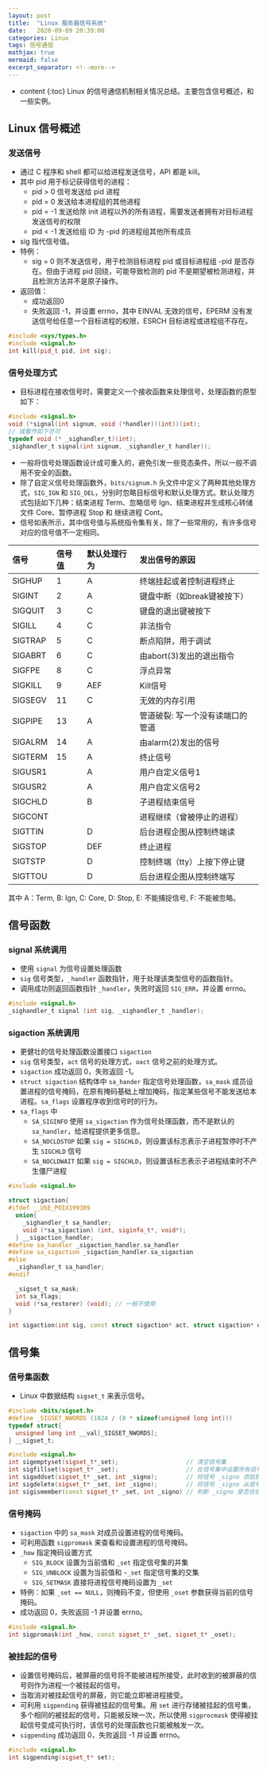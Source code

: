 ```yaml
---
layout: post
title:  "Linux 服务器信号系统"
date:   2020-09-09 20:39:00
categories: Linux
tags: 信号通信
mathjax: true
mermaid: false
excerpt_separator: <!--more-->
---
```


* content
{:toc}
Linux 的信号通信机制相关情况总结。主要包含信号概述，和一些实例。
<!--more-->

## Linux 信号概述
### 发送信号
* 通过 C 程序和 shell 都可以给进程发送信号，API 都是 kill。
* 其中 pid 用于标记获得信号的进程：
  * pid > 0 信号发送给 pid 进程
  * pid = 0 发送给本进程组的其他进程
  * pid = -1 发送给除 init 进程以外的所有进程，需要发送者拥有对目标进程发送信号的权限
  * pid < -1 发送给组 ID 为 -pid 的进程组其他所有成员
* sig 指代信号值。
* 特例：
  * sig = 0 则不发送信号，用于检测目标进程 pid 或目标进程组 -pid 是否存在。但由于进程 pid 回绕，可能导致检测的 pid 不是期望被检测进程，并且检测方法并不是原子操作。
* 返回值：
  * 成功返回0
  * 失败返回 -1，并设置 errno，其中 EINVAL 无效的信号，EPERM 没有发送信号给任意一个目标进程的权限，ESRCH 目标进程或进程组不存在。

```cpp
#include <sys/types.h>
#include <signal.h>
int kill(pid_t pid, int sig);
```

### 信号处理方式
* 目标进程在接收信号时，需要定义一个接收函数来处理信号，处理函数的原型如下：

```cpp
#include <signal.h>
void (*signal(int signum, void (*handler))(int))(int);
// 或看作如下亦可
typedef void (* _sighandler_t)(int);
_sighandler_t signal(int signum, _sighandler_t handler));
``` 

* 一般将信号处理函数设计成可重入的，避免引发一些竞态条件。所以一般不调用不安全的函数。
* 除了自定义信号处理函数外，`bits/signum.h` 头文件中定义了两种其他处理方式，`SIG_IGN` 和 `SIG_DEL`，分别时忽略目标信号和默认处理方式。默认处理方式包括如下几种：结束进程 Term、忽略信号 Ign、结束进程并生成核心转储文件 Core、暂停进程 Stop 和 继续进程 Cont。
* 信号如表所示，其中信号值与系统指令集有关，除了一些常用的，有许多信号对应的信号值不一定相同。

| 信号     |  信号值      | 默认处理行为 | 发出信号的原因           |
|:-------|:------------|:----|:-----|
| SIGHUP | 1 | A | 终端挂起或者控制进程终止 |
| SIGINT | 2 | A | 键盘中断（如break键被按下） |
| SIGQUIT | 3 | C | 键盘的退出键被按下 |
| SIGILL | 4 | C | 非法指令 |
| SIGTRAP | 5 | C | 断点陷阱，用于调试 |
| SIGABRT | 6 | C | 由abort(3)发出的退出指令 |
| SIGFPE | 8 | C | 浮点异常 |
| SIGKILL | 9 | AEF | Kill信号 |
| SIGSEGV | 11 | C | 无效的内存引用 |
| SIGPIPE | 13 | A | 管道破裂: 写一个没有读端口的管道 |
| SIGALRM | 14 | A | 由alarm(2)发出的信号 |
| SIGTERM | 15 | A | 终止信号 |
| SIGUSR1 |  | A | 用户自定义信号1 |
| SIGUSR2 |  | A | 用户自定义信号2 |
| SIGCHLD |  | B | 子进程结束信号 |
| SIGCONT |  | | 进程继续（曾被停止的进程） |
| SIGTTIN |  | D | 后台进程企图从控制终端读 |
| SIGSTOP |  | DEF | 终止进程 |
| SIGTSTP |  | D | 控制终端（tty）上按下停止键 |
| SIGTTOU |  | D | 后台进程企图从控制终端写 |

其中 A：Term, B: Ign, C: Core, D: Stop, E: 不能捕捉信号, F: 不能被忽略。

## 信号函数
### signal 系统调用
* 使用 `signal` 为信号设置处理函数
* `sig` 信号类型，`_handler` 函数指针，用于处理该类型信号的函数指针。
* 调用成功则返回函数指针 `_handler`，失败时返回 `SIG_ERR`，并设置 errno。

```cpp
#include <signal.h>
_sighandler_t signal (int sig, _sighandler_t _handler);
```

### sigaction 系统调用
* 更健壮的信号处理函数设置接口 `sigaction`
* `sig` 信号类型，`act` 信号的处理方式，`oact` 信号之前的处理方式。
* `sigaction` 成功返回 0，失败返回 -1。
* `struct sigaction` 结构体中 `sa_hander` 指定信号处理函数，`sa_mask` 成员设置进程的信号掩码，在原有掩码基础上增加掩码，指定某些信号不能发送给本进程。`sa_flags` 设置程序收到信号时的行为。
* `sa_flags` 中 
  * `SA_SIGINFO` 使用 `sa_sigaction` 作为信号处理函数，而不是默认的 `sa_handler`，给进程提供更多信息。 
  * `SA_NOCLDSTOP` 如果 `sig = SIGCHLD`，则设置该标志表示子进程暂停时不产生 `SIGCHLD` 信号
  * `SA_NOCLDWAIT` 如果 `sig = SIGCHLD`，则设置该标志表示子进程结束时不产生僵尸进程

```cpp
#include <signal.h>

struct sigaction{
#ifdef __USE_POIX199309
  union{
    _sighandler_t sa_handler;
    void (*sa_sigaction) (int, siginfo_t*, void*);
  } __sigaction_handler;
#define sa_handler _sigaction_handler.sa_handler
#define sa_sigaction _sigaction_handler.sa_sigaction
#else
  _sighandler_t sa_handler;
#endif

  _sigset_t sa_mask;
  int sa_flags;
  void (*sa_restorer) (void); // 一般不使用
}

int sigaction(int sig, const struct sigaction* act, struct sigaction* oact);
```

## 信号集
### 信号集函数
* Linux 中数据结构 `sigset_t` 来表示信号。

```cpp
#include <bits/sigset.h>
#define _SIGSET_NWORDS (1024 / (8 * sizeof(unsigned long int)))
typedef struct{
  unsigned long int __val[_SIGSET_NWORDS];
} __sigset_t;

#include <signal.h>
int sigemptyset(sigset_t*_set);                   // 清空信号集
int sigfillset(sigset_t* _set);                   // 在信号集中设置所有信号
int sigaddset(sigset_t* _set, int _signo);        // 将信号 _signo 添加到信号集中
int sigdelete(sigset_t* _set, int _signo);        // 将信号 _signo 从信号集中删除
int sigismember(const sigset_t* _set, int _signo) // 判断 _signo 是否在信号集中
```

### 信号掩码
* `sigaction` 中的 `sa_mask` 对成员设置进程的信号掩码。
* 可利用函数 `sigpromask` 来查看和设置进程的信号掩码。
* `_how` 指定掩码设置方式
  * `SIG_BLOCK` 设置为当前值和 `_set` 指定信号集的并集
  * `SIG_UNBLOCK` 设置为当前值和 `~_set` 指定信号集的交集
  * `SIG_SETMASK` 直接将进程信号掩码设置为 `_set`
* 特例：如果 `_set == NULL`，则掩码不变，但使用 `_oset` 参数获得当前的信号掩码。
* 成功返回 0，失败返回 -1 并设置 errno。

```cpp
#include <signal.h>
int sigpromask(int _how, const sigset_t* _set, sigset_t* _oset);
```

### 被挂起的信号
* 设置信号掩码后，被屏蔽的信号将不能被进程所接受，此时收到的被屏蔽的信号则作为进程一个被挂起的信号。
* 当取消对被挂起信号的屏蔽，则它能立即被进程接受。
* 可利用 `sigpending` 获得被挂起的信号集。用 `set` 进行存储被挂起的信号集，多个相同的被挂起的信号，只能被反映一次，所以使用 `sigprocmask` 使得被挂起信号变成可执行时，该信号的处理函数也只能被触发一次。
* `sigpending` 成功返回 0，失败返回 -1 并设置 errno。

```cpp
#include <signal.h>
int sigpending(sigset_t* set);
```